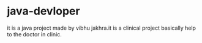 # java-devloper
it is a java project made by vibhu jakhra.it is a clinical project basically help to the doctor in clinic.
